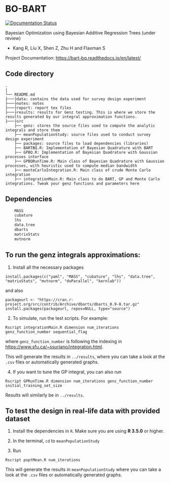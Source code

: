 # BO-BART

[![Documentation Status](https://readthedocs.org/projects/bart-bq/badge/?version=latest)](https://bart-bq.readthedocs.io/en/latest/?badge=latest)


Bayesian Optimization using Bayesian Additive Regression Trees (under review)

- Kang R, Liu X, Shen Z, Zhu H and Flaxman S

Project Documentation: https://bart-bq.readthedocs.io/en/latest/

## Code directory ##

    .
    |
    └── README.md
    ├───├data: contains the data used for survey design experiment
    ├───├notes: notes
    ├───├report: report tex files
    ├───├results: results for Genz testing. This is where we store the results generated by our integral approximation functions.
    ├───├src
    	├── genz: stores the source files used to compute the analytic integrals and store them
    	├── meanPopulationStudy: source files used to conduct survey design experiment
    	├── packages: source files to load dependencies (libraries)
        ├── BARTBQ.R: Implementation of Bayesian Quadrature with BART
        ├── GPBQ.R: Implementation of Bayesian Quadrature with Gaussian processes interface
        ├── GPBQRunTime.R: Main class of Bayesian Quadrature with Gaussian processes, with heuristic used to compute median bandwidth
        ├── monteCarloIntegration.R: Main class of crude Monte Carlo integration
        ├── integrationMain.R: Main class to do BART, GP and Monte Carlo integrations. Tweak your genz functions and parameters here
	    



## Dependencies

```r
    MASS
    cubature
    lhs
    data.tree
    dbarts
    matrixStats
    mvtnorm
```

## To run the genz integrals approximations:

1) Install all the necessary packages

```
install.packages(c("yaml", "MASS", "cubature", "lhs", "data.tree", "matrixStats", "mvtnorm", "doParallel", "kernlab"))
```
and also 
```
packageurl <- "https://cran.r-project.org/src/contrib/Archive/dbarts/dbarts_0.9-8.tar.gz"
install.packages(packageurl, repos=NULL, type="source")
```

2) To simulate, run the test scripts. For example:
```
Rscript integrationMain.R dimension num_iterations genz_function_number sequential_flag

```
where `genz_function_number` is following the indexing in https://www.sfu.ca/~ssurjano/integration.html. 

This will generate the results in `../results`, where you can take a look at the `.csv` files or automatically generated graphs.

4) If you want to tune the GP integral, you can also run

```
Rscript GPRunTime.R dimension num_iterations genz_function_number initial_training_set_size
```

Results will similarly be in `../results`.

## To test the design in real-life data with provided dataset

1) Install the dependencies in `R`. Make sure you are using **R 3.5.0** or higher.

2) In the terminal, `cd` to `meanPopulationStudy`

3) Run

```
Rscript poptMean.R num_iterations

```

This will generate the results in `meanPopulationStudy` where you can take a look at the `.csv` files or automatically generated graphs.

